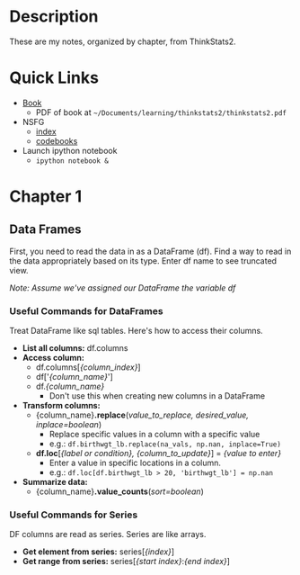 # Description
These are my notes, organized by chapter, from ThinkStats2.

# Quick Links
- [Book](http://greenteapress.com/wp/think-stats-2e/)
    - PDF of book at `~/Documents/learning/thinkstats2/thinkstats2.pdf`
- NSFG
    - [index](https://www.cdc.gov/nchs/nsfg/index.htm)
    - [codebooks](https://www.cdc.gov/nchs/nsfg/nsfg_cycle6.htm)
- Launch ipython notebook
    - `ipython notebook &`

# Chapter 1

## Data Frames
First, you need to read the data in as a DataFrame (df).  Find a way to read in
the data appropriately based on its type.  Enter df name to see truncated view.

*Note: Assume we've assigned our DataFrame the variable df*

### Useful Commands for DataFrames
Treat DataFrame like sql tables.  Here's how to access their columns.
- **List all columns:** df.columns
- **Access column:**
    - df.columns[*{column_index}*]
    - df['*{column_name}*']
    - df.*{column_name}*
        - Don't use this when creating new columns in a DataFrame
- **Transform columns:**
    - {column_name}**.replace**(*value_to_replace, desired_value, inplace=boolean*)
        - Replace specific values in a column with a specific value
        - e.g.: `df.birthwgt_lb.replace(na_vals, np.nan, inplace=True)`
    - **df.loc**[*{label or condition}, {column_to_update}*] = *{value to enter}*
        - Enter a value in specific locations in a column.
        - e.g.: `df.loc[df.birthwgt_lb > 20, 'birthwgt_lb'] = np.nan`
- **Summarize data:**
    - {column_name}**.value_counts**(*sort=boolean*)

### Useful Commands for Series
DF columns are read as series.  Series are like arrays.
- **Get element from series:** series[*{index}*]
- **Get range from series:** series[*{start index}*:*{end index}*]
